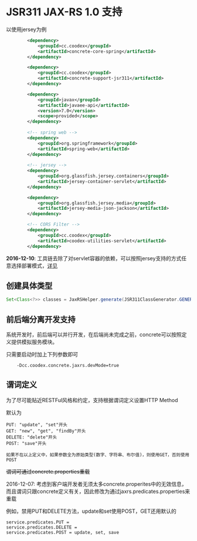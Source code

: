 # JSR311 JAX-RS 1.0 支持

以使用jersey为例

```xml
        <dependency>
            <groupId>cc.coodex</groupId>
            <artifactId>concrete-core-spring</artifactId>
        </dependency>

        <dependency>
            <groupId>cc.coodex</groupId>
            <artifactId>concrete-support-jsr311</artifactId>
        </dependency>

        <dependency>
            <groupId>javax</groupId>
            <artifactId>javaee-api</artifactId>
            <version>7.0</version>
            <scope>provided</scope>
        </dependency>
        
        <!-- spring web -->
        <dependency>
            <groupId>org.springframework</groupId>
            <artifactId>spring-web</artifactId>
        </dependency>
        
        <!-- jersey -->
        <dependency>
            <groupId>org.glassfish.jersey.containers</groupId>
            <artifactId>jersey-container-servlet</artifactId>
        </dependency>

        <dependency>
            <groupId>org.glassfish.jersey.media</groupId>
            <artifactId>jersey-media-json-jackson</artifactId>
        </dependency>

        <!-- CORS Filter -->
        <dependency>
            <groupId>cc.coodex</groupId>
            <artifactId>coodex-utilities-servlet</artifactId>
        </dependency>
```

**2016-12-10**: 工具链去除了对servlet容器的依赖，可以按照jersey支持的方式任意选择部署模式，[详见](https://jersey.java.net/documentation/latest/deployment.html)

## 创建具体类型

```java
Set<Class<?>> classes = JaxRSHelper.generate(JSR311ClassGenerator.GENERATOR_NAME, packages);
```

## 前后端分离开发支持

系统开发时，前后端可以并行开发，在后端尚未完成之前，concrete可以按照定义提供模拟服务模块。

只需要启动时加上下列参数即可
```
    -Dcc.coodex.concrete.jaxrs.devMode=true
```

## 谓词定义

为了尽可能贴近RESTFul风格和约定，支持根据谓词定义设置HTTP Method

默认为

    PUT: "update", "set"开头
    GET: "new", "get", "findBy"开头
    DELETE: "delete"开头
    POST: "save"开头
    
    如果不在以上定义中，如果参数全为原始类型(数字、字符串、布尔值)，则使用GET，否则使用POST
    
~~谓词可通过concrete.properties重载~~

2016-12-07: 考虑到客户端开发者无须太多concrete.properites中的无效信息，而且谓词只跟concrete定义有关，因此修改为通过jaxrs.predicates.properties来重载

例如，禁用PUT和DELETE方法，update和set使用POST，GET还用默认的

    service.predicates.PUT =
    service.predicates.DELETE =
    service.predicates.POST = update, set, save


